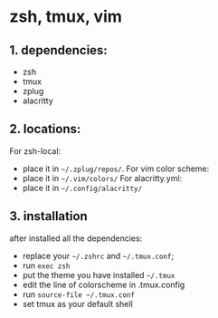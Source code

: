 # zsh, tmux, vim

## 1. dependencies:
- zsh
- tmux
- zplug
- alacritty

## 2. locations:

For zsh-local:
- place it in `~/.zplug/repos/`.
For vim color scheme:
- place it in `~/.vim/colors/`
For alacritty.yml:
- place it in `~/.config/alacritty/`

## 3. installation
after installed all the dependencies:

- replace your `~/.zshrc` and `~/.tmux.conf`;
- run `exec zsh`
- put the theme you have installed `~/.tmux`
- edit the line of colorscheme in .tmux.config
- run `source-file ~/.tmux.conf`
- set tmux as your default shell
